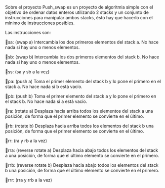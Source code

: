 Sobre el proyecto
Push_swap es un proyecto de algoritmia simple con el objetivo de ordenar datos enteros utilizando 2 stacks y un conjunto de instrucciones para manipular ambos stacks, ésto hay que hacerlo con el mínimo de instrucciones posibles.

Las instrucciones son:

🔸sa: (swap a) Intercambia los dos primeros elementos del stack a. No hace nada si hay uno o menos elementos.

🔸sb: (swap b) Intercambia los dos primeros elementos del stack b. No hace nada si hay uno o menos elementos.

🔸ss: (sa y sb a la vez)

🔸pa: (push a) Toma el primer elemento del stack b y lo pone el primero en el stack a. No hace nada si b está vacío.

🔸pb: (push b) Toma el primer elemento del stack a y lo pone el primero en el stack b. No hace nada si a está vacío.

🔸ra: (rotate a) Desplaza hacia arriba todos los elementos del stack a una posición, de forma que el primer elemento se convierte en el último.

🔸rb: (rotate b) Desplaza hacia arriba todos los elementos del stack b una posición, de forma que el primer elemento se convierte en el último.

🔸rr: (ra y rb a la vez) 

🔸rra: (reverse rotate a) Desplaza hacia abajo todos los elementos del stack a una posición, de forma que el último elemento se convierte en el primero.

🔸rrb: (reverse rotate b) Desplaza hacia abajo todos los elementos del stack b una posición, de forma que el último elemento se convierte en el primero.

🔸rrr: (rra y rrb a la vez)
